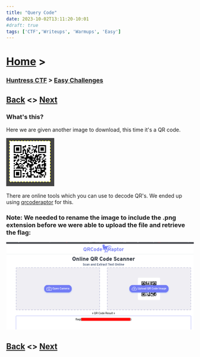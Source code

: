 ```yaml
---
title: "Query Code"
date: 2023-10-02T13:11:20-10:01
#draft: true
tags: ['CTF','Writeups', 'Warmups', 'Easy']
---
```

 
# [Home](https://jjolley91.github.io/blog/) >

###  [Huntress CTF](https://jjolley91.github.io/blog/huntress_ctf_2023) >  [Easy Challenges](https://jjolley91.github.io/blog/huntress_ctf_2023/1.easy/)

## [Back](https://jjolley91.github.io/blog/huntress_ctf_2023/1.easy/string_cheese)  <> [Next](https://jjolley91.github.io/blog/huntress_ctf_2023/1.easy/book_by_its_cover) 

### What's this?

Here we are given another image to download, this time it's a QR code.

![Query Code 1](https://github.com/jjolley91/blog/blob/main/static/Huntress_CTF_2023/query1.png?raw=true)

There are online tools which you can use to decode QR's. We ended up using
[qrcoderaptor](https://qrcoderaptor.com/) for this.  
### Note: We needed to rename the image to include the .png extension before we were able to upload the file and retrieve the flag:

![Query Code 2](https://github.com/jjolley91/blog/blob/main/static/Huntress_CTF_2023/query2.png?raw=true)

## [Back](https://jjolley91.github.io/blog/huntress_ctf_2023/1.easy/string_cheese)  <> [Next](https://jjolley91.github.io/blog/huntress_ctf_2023/1.easy/book_by_its_cover)